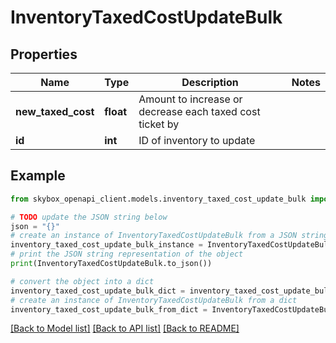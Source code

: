 # InventoryTaxedCostUpdateBulk


## Properties

Name | Type | Description | Notes
------------ | ------------- | ------------- | -------------
**new_taxed_cost** | **float** | Amount to increase or decrease each taxed cost ticket by | 
**id** | **int** | ID of inventory to update | 

## Example

```python
from skybox_openapi_client.models.inventory_taxed_cost_update_bulk import InventoryTaxedCostUpdateBulk

# TODO update the JSON string below
json = "{}"
# create an instance of InventoryTaxedCostUpdateBulk from a JSON string
inventory_taxed_cost_update_bulk_instance = InventoryTaxedCostUpdateBulk.from_json(json)
# print the JSON string representation of the object
print(InventoryTaxedCostUpdateBulk.to_json())

# convert the object into a dict
inventory_taxed_cost_update_bulk_dict = inventory_taxed_cost_update_bulk_instance.to_dict()
# create an instance of InventoryTaxedCostUpdateBulk from a dict
inventory_taxed_cost_update_bulk_from_dict = InventoryTaxedCostUpdateBulk.from_dict(inventory_taxed_cost_update_bulk_dict)
```
[[Back to Model list]](../README.md#documentation-for-models) [[Back to API list]](../README.md#documentation-for-api-endpoints) [[Back to README]](../README.md)


